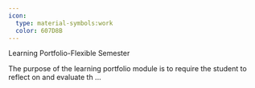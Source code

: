 ```yaml
---
icon:
  type: material-symbols:work
  color: 607D8B
---
```


Learning Portfolio-Flexible Semester

The purpose of the learning portfolio module is to require the student to reflect on and evaluate th ... 
